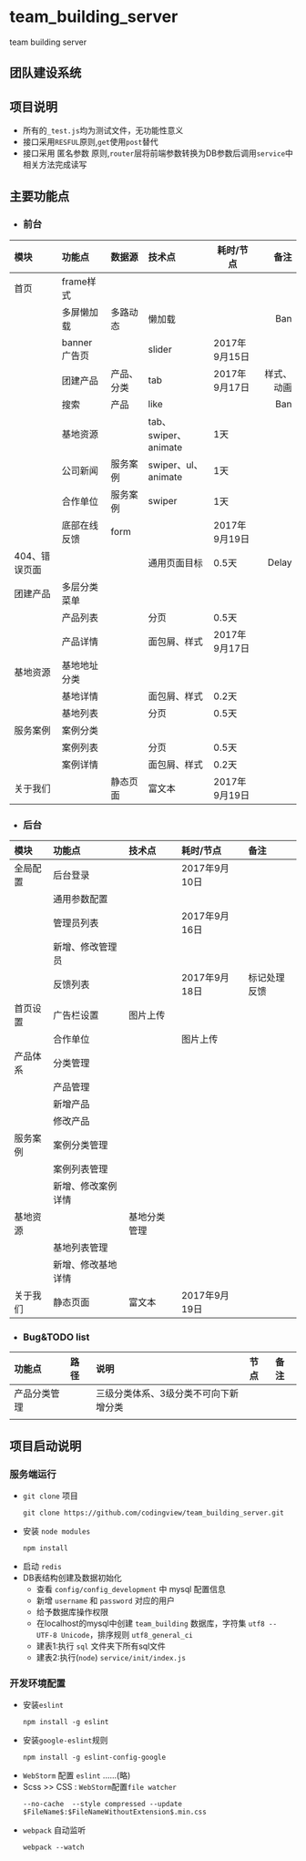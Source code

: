 # team_building_server
team building server

## 团队建设系统

## 项目说明
- 所有的`_test.js`均为测试文件，无功能性意义
- 接口采用`RESFUL`原则,`get`使用`post`替代
- 接口采用 匿名参数 原则,`router`层将前端参数转换为DB参数后调用`service`中相关方法完成读写

## 主要功能点
- ### 前台
|模块|功能点|数据源|技术点|耗时/节点|备注|
|:---|:---|:---|:---|---|---:|
|首页|frame样式|||||
||多屏懒加载|多路动态|懒加载||Ban|
||banner 广告页||slider|2017年9月15日||
||团建产品|产品、分类|tab|2017年9月17日|样式、动画|
||搜索|产品|like||Ban|
||基地资源||tab、swiper、animate|1天||
||公司新闻|服务案例|swiper、ul、animate|1天||
||合作单位|服务案例|swiper|1天||
||底部在线反馈|form||2017年9月19日||
|404、错误页面|||通用页面目标|0.5天|Delay|
|团建产品|多层分类菜单|||||
||产品列表||分页|0.5天||
||产品详情||面包屑、样式|2017年9月17日||
|基地资源|基地地址分类|||||
||基地详情||面包屑、样式|0.2天||
||基地列表||分页|0.5天||
|服务案例|案例分类|||
||案例列表||分页|0.5天||
||案例详情||面包屑、样式|0.2天||
|关于我们||静态页面|富文本|2017年9月19日||

- ### 后台
|模块|功能点|技术点|耗时/节点|备注|
|:---|:---|:---|:---|:---|
|全局配置|后台登录||2017年9月10日||
||通用参数配置||||
||管理员列表||2017年9月16日||
||新增、修改管理员||||
||反馈列表||2017年9月18日|标记处理反馈|
|首页设置|广告栏设置|图片上传|||
||合作单位||图片上传||
|产品体系|分类管理||||
||产品管理||||
||新增产品|||
||修改产品|||
|服务案例|案例分类管理|||
||案例列表管理|||
||新增、修改案例详情|||
|基地资源||基地分类管理||
||基地列表管理|||
||新增、修改基地详情|||
|关于我们|静态页面|富文本|2017年9月19日|

- ### Bug&TODO list
|功能点|路径|说明|节点|备注|
|:---|:---|:---|:---|:---|
|产品分类管理||三级分类体系、3级分类不可向下新增分类|||
|||||

## 项目启动说明

### 服务端运行
- `git clone` 项目
  ```
  git clone https://github.com/codingview/team_building_server.git
  ```
- 安装 `node modules`
  ```
  npm install 
  ```
- 启动 `redis`
- DB表结构创建及数据初始化  
  - 查看 `config/config_development` 中 mysql 配置信息
  - 新增 `username` 和 `password` 对应的用户
  - 给予数据库操作权限
  - 在localhost的mysql中创建 `team_building` 数据库，字符集 `utf8 -- UTF-8 Unicode`，排序规则 `utf8_general_ci`
  - 建表1:执行 `sql` 文件夹下所有sql文件
  - 建表2:执行(`node`) `service/init/index.js`


### 开发环境配置

- 安装`eslint`
  ```
  npm install -g eslint
  ```
- 安装`google-eslint`规则
  ```
  npm install -g eslint-config-google
  ```
- `WebStorm` 配置 `eslint` ......(略)
- Scss >> CSS : `WebStorm`配置`file watcher`
  ```
  --no-cache  --style compressed --update $FileName$:$FileNameWithoutExtension$.min.css
  ```
- `webpack` 自动监听
  ```
  webpack --watch
  ```
